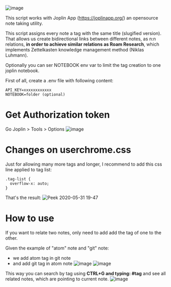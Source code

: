 ![image](https://user-images.githubusercontent.com/5300774/83358530-786a7d00-a374-11ea-8172-ef8447362a07.png)

This script works with Joplin App (https://joplinapp.org/) an opensource note taking utility.

This script assigns every note a tag with the same title (slugified version).
That allows us create bidirectional links between different notes, as n:n relations, **in order to achieve similar relations as Roam Research**, which implements Zettelkasten knowledge management method (Niklas Luhmann).

Optionally you can ser NOTEBOOK env var to limit the tag creation to one joplin notebook.

First of all, create a .env file with following content:

```
API_KEY=xxxxxxxxxxxx
NOTEBOOK=folder (optional)
```

# Get Authorization token
Go Joplin > Tools > Options
![image](https://user-images.githubusercontent.com/5300774/83358479-245f9880-a374-11ea-8951-a9e837cc2012.png)

# Changes on userchrome.css
Just for allowing many more tags and longer, I recommend to add this css line applied to tag list:
```
.tag-list {
  overflow-x: auto;
}
```

That's the result:
![Peek 2020-05-31 19-47](https://user-images.githubusercontent.com/5300774/83359006-a4d3c880-a377-11ea-8833-4f04a9667456.gif)

# How to use
If you want to relate two notes, only need to add add the tag of one to the other.

Given the example of "atom" note and "git" note:
- we add atom tag in git note
- and add git tag in atom note
![image](https://user-images.githubusercontent.com/5300774/83359307-c0d86980-a379-11ea-969b-b4bfaf6701c9.png)
![image](https://user-images.githubusercontent.com/5300774/83359369-10b73080-a37a-11ea-9a68-6c54def29094.png)

This way you can search by tag using **CTRL+G and typing: #tag** and see all related notes, which are pointing to current note.
![image](https://user-images.githubusercontent.com/5300774/83359404-4cea9100-a37a-11ea-93eb-30777521ef66.png)